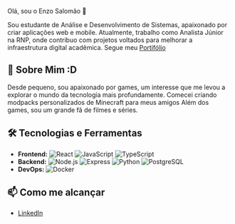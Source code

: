 Olá, sou o Enzo Salomão 👋

Sou estudante de Análise e Desenvolvimento de Sistemas, apaixonado por criar aplicações web e mobile. Atualmente, trabalho como Analista Júnior na RNP, onde contribuo com projetos voltados para melhorar a infraestrutura digital acadêmica.
Segue meu [Portifólio](https://www.enzomoita.pro/)

## 🌟 Sobre Mim :D
Desde pequeno, sou apaixonado por games, um interesse que me levou a explorar o mundo da tecnologia mais profundamente. Comecei criando modpacks personalizados de Minecraft para meus amigos
Além dos games, sou um grande fã de filmes e séries.

## 🛠️ Tecnologias e Ferramentas
- **Frontend:** ![React](https://img.shields.io/badge/-React-61DAFB?style=flat-square&logo=react) ![JavaScript](https://img.shields.io/badge/-JavaScript-F7DF1E?style=flat-square&logo=javascript) ![TypeScript](https://img.shields.io/badge/-TypeScript-3178C6?style=flat-square&logo=typescript)
- **Backend:** ![Node.js](https://img.shields.io/badge/-Node.js-339933?style=flat-square&logo=node.js) ![Express](https://img.shields.io/badge/-Express-000000?style=flat-square&logo=express) ![Python](https://img.shields.io/badge/-Python-3776AB?style=flat-square&logo=python) ![PostgreSQL](https://img.shields.io/badge/-PostgreSQL-336791?style=flat-square&logo=postgresql)
- **DevOps:** ![Docker](https://img.shields.io/badge/-Docker-2496ED?style=flat-square&logo=docker)

## 📫 Como me alcançar
- [LinkedIn](https://www.linkedin.com/in/enzo-salom%C3%A3o-13391626b/)
